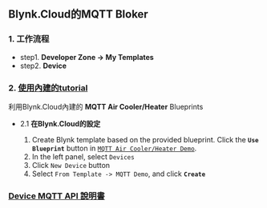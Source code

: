 ## Blynk.Cloud的MQTT Bloker
### 1. 工作流程
- step1. **Developer Zone -> My Templates**
- step2. **Device**

### 2. [使用內建的tutorial](https://github.com/Blynk-Technologies/Blynk-MQTT-Samples)

利用Blynk.Cloud內建的 **MQTT Air Cooler/Heater** Blueprints

 - 2.1 **在Blynk.Cloud的設定**

	1. Create Blynk template based on the provided blueprint. Click the **`Use Blueprint`** button in [`MQTT Air Cooler/Heater Demo`](https://blynk.cloud/dashboard/blueprints/Library/TMPL4zGiS1A7l).
	2. In the left panel, select `Devices`
	3. Click `New Device` button
	4. Select `From Template -> MQTT Demo`, and click **`Create`**





### [Device MQTT API 說明書](https://docs.blynk.io/en/blynk.cloud-mqtt-api/device-mqtt-api)
